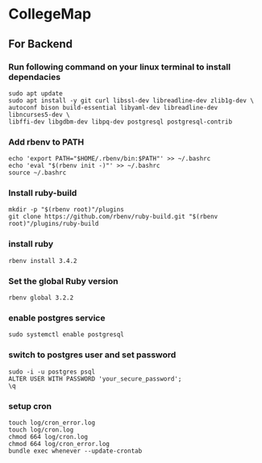 # CollegeMap
## For Backend 
### Run following command on your linux terminal to install dependacies
    sudo apt update
    sudo apt install -y git curl libssl-dev libreadline-dev zlib1g-dev \
    autoconf bison build-essential libyaml-dev libreadline-dev libncurses5-dev \
    libffi-dev libgdbm-dev libpq-dev postgresql postgresql-contrib

### Add rbenv to PATH
    echo 'export PATH="$HOME/.rbenv/bin:$PATH"' >> ~/.bashrc
    echo 'eval "$(rbenv init -)"' >> ~/.bashrc
    source ~/.bashrc

### Install ruby-build
    mkdir -p "$(rbenv root)"/plugins
    git clone https://github.com/rbenv/ruby-build.git "$(rbenv root)"/plugins/ruby-build

### install ruby 
    rbenv install 3.4.2

### Set the global Ruby version
    rbenv global 3.2.2

### enable postgres service
    sudo systemctl enable postgresql

### switch to postgres user and set password
    sudo -i -u postgres psql
    ALTER USER WITH PASSWORD 'your_secure_password';
    \q

### setup cron
    touch log/cron_error.log
    touch log/cron.log
    chmod 664 log/cron.log
    chmod 664 log/cron_error.log
    bundle exec whenever --update-crontab
    